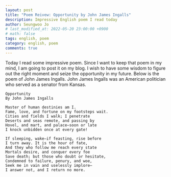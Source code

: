 ```yaml
---
layout: post
title: "Poem Reivew: Opportunity by John James Ingalls"
description: Impressive English poem I read today
author: Seungwoo Jo
# last_modified_at: 2022-05-20 23:00:00 +0900
# math: false
tags: english, poem
category: english, poem
comments: true
---
```


Today I read some impressive poem. Since I want to keep that poem in my mind, I am going to post it on my blog. I wish to have some wisdom to figure out the right moment and seize the opportunity in my future. Below is the poem of John James Ingalls. John James Ingalls was an American politician who served as a senator from Kansas.

```
Opportunity
By John James Ingalls

Master of human destinies am I.
Fame, love, and fortune on my footsteps wait.
Cities and fields I walk; I penetrate
Deserts and seas remote, and passing by
Hovel, and mart, and palace—soon or late
I knock unbidden once at every gate!

If sleeping, wake—if feasting, rise before
I turn away. It is the hour of fate,
And they who follow me reach every state
Mortals desire, and conquer every foe
Save death; but those who doubt or hesitate,
Condemned to failure, penury, and woe,
Seek me in vain and uselessly implore—
I answer not, and I return no more.
```
